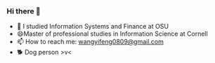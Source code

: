 ### Hi there 👋

- 🔭 I studied Information Systems and Finance at OSU
- 😄Master of professional studies in Information Science at Cornell
- 📫 How to reach me: wangyifeng0809@gmail.com
- 🐕 Dog person >v<

